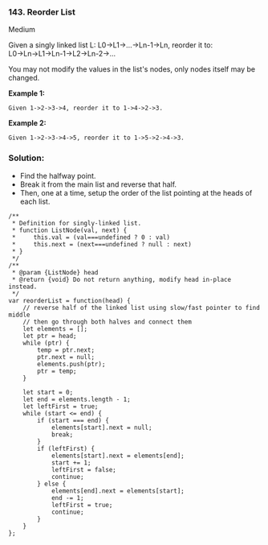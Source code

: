 ### 143. Reorder List
Medium

Given a singly linked list L: L0→L1→…→Ln-1→Ln,
reorder it to: L0→Ln→L1→Ln-1→L2→Ln-2→…

You may not modify the values in the list's nodes, only nodes itself may be changed.

**Example 1:**
```
Given 1->2->3->4, reorder it to 1->4->2->3.
```

**Example 2:**
```
Given 1->2->3->4->5, reorder it to 1->5->2->4->3.
```

### Solution:
- Find the halfway point.
- Break it from the main list and reverse that half.
- Then, one at a time, setup the order of the list pointing at the heads of each list.

```
/**
 * Definition for singly-linked list.
 * function ListNode(val, next) {
 *     this.val = (val===undefined ? 0 : val)
 *     this.next = (next===undefined ? null : next)
 * }
 */
/**
 * @param {ListNode} head
 * @return {void} Do not return anything, modify head in-place instead.
 */
var reorderList = function(head) {
    // reverse half of the linked list using slow/fast pointer to find middle
    // then go through both halves and connect them
    let elements = [];
    let ptr = head;
    while (ptr) {
        temp = ptr.next;
        ptr.next = null;
        elements.push(ptr);
        ptr = temp;
    }
    
    let start = 0;
    let end = elements.length - 1;
    let leftFirst = true;
    while (start <= end) {
        if (start === end) {
            elements[start].next = null;
            break;
        }
        if (leftFirst) {
            elements[start].next = elements[end];
            start += 1;
            leftFirst = false;
            continue;
        } else {
            elements[end].next = elements[start];
            end -= 1;
            leftFirst = true;
            continue;
        }
    }
};
```
